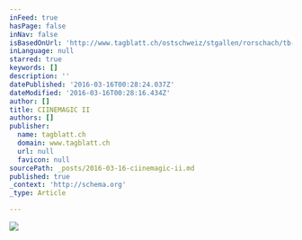 ```yaml
---
inFeed: true
hasPage: false
inNav: false
isBasedOnUrl: 'http://www.tagblatt.ch/ostschweiz/stgallen/rorschach/tb-ot08/Ein-filmreifes-Festival;art2889,4555561'
inLanguage: null
starred: true
keywords: []
description: ''
datePublished: '2016-03-16T00:28:24.037Z'
dateModified: '2016-03-16T00:28:16.434Z'
author: []
title: CIINEMAGIC II
authors: []
publisher:
  name: tagblatt.ch
  domain: www.tagblatt.ch
  url: null
  favicon: null
sourcePath: _posts/2016-03-16-ciinemagic-ii.md
published: true
_context: 'http://schema.org'
_type: Article

---
```

![](https://s3-us-west-2.amazonaws.com/the-grid-img/p/efd782344f6cdc7937fdc99aa2718fc4022bfce2.jpg)